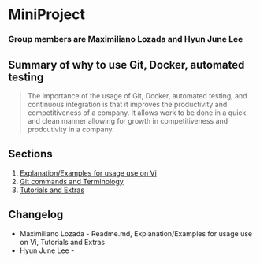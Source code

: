 # MiniProject
### **Group members are Maximiliano Lozada and Hyun June Lee**
## **Summary of why to use Git, Docker, automated testing**

>The importance of the usage of Git, Docker, automated testing, and continuous integration is that it improves the productivity and competitiveness of a company. It allows work to be done in a quick and clean manner allowing for growth in competitiveness and prodcutivity in a company.


## **Sections**
1. [Explanation/Examples for usage use on Vi](https://github.com/ml644/MiniProject/blob/master/Explanation%20and%20Examples%20for%20usage%20use%20on%20Vi.md) 
1. [Git commands and Terminology](https://github.com/ml644/MiniProject/blob/master/Git%20commands%20and%20Terminology.md)
1. [Tutorials and Extras](https://github.com/ml644/MiniProject/blob/master/Tutorials%20and%20Extras.md)

## **Changelog**
* Maximiliano Lozada - Readme.md, Explanation/Examples for usage use on Vi, Tutorials and Extras
* Hyun June Lee - 

